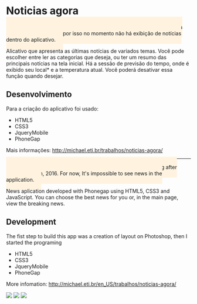 # Noticias agora

<span style="padding:20px; background:#fff3e0">A API usada no projeto era fornecida pelo Google e foi descontinuada em dezembro de 2016, por isso no momento não há exibição de notícias dentro do aplicativo.</span>

Alicativo que apresenta as últimas notícias de variados temas. Você pode escolher entre ler as categorias que deseja, ou ter um resumo das principais notícias na tela inicial. Há a sessão de previsão do tempo, onde é exibido seu local* e a temperatura atual. Você poderá desativar essa função quando desejar.

<h2>Desenvolvimento</h2>
Para a criação do aplicativo foi usado:
<ul><li>HTML5</li>
<li>CSS3</li>
<li>JqueryMobile</li>
<li>PhoneGap</li></ul>

Mais informações: <a href="http://michael.eti.br/trabalhos/noticias-agora/">http://michael.eti.br/trabalhos/noticias-agora/</a>

<hr/>

<span style="padding:20px; background:#fff3e0">The API used in the app was deprecated and stopped working after December 15th, 2016. For now, It's impossible to see news in the application.</span>

News aplication developed with Phonegap using HTML5, CSS3 and JavaScript. You can choose the best news for you or, in the main page, view the breaking news.

<h2>Development</h2>

The fist step to build this app was a creation of layout on Photoshop, then I started the programing
<ul><li>HTML5</li>
<li>CSS3</li>
<li>JqueryMobile</li>
<li>PhoneGap</li></ul>

More infomation: <a href="http://michael.eti.br/en_US/trabalhos/noticias-agora/">http://michael.eti.br/en_US/trabalhos/noticias-agora/</a>

<img src="http://michael.eti.br/wp-content/uploads/2017/02/Screenshot_20161225-034616-600x1100.png"/>
<img src="http://michael.eti.br/wp-content/uploads/2017/02/Screenshot_20161225-034634-600x1100.png"/>
<img src="http://michael.eti.br/wp-content/uploads/2017/02/Screenshot_20161225-034550-600x1100.png"/>
